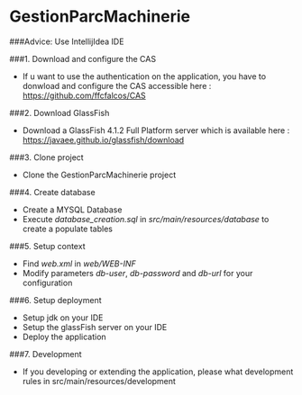 # GestionParcMachinerie

###Advice: Use IntellijIdea IDE

###1. Download and configure the CAS
- If u want to use the authentication on the application, you have to donwload and configure the CAS accessible here : https://github.com/ffcfalcos/CAS 

###2. Download GlassFish
- Download a GlassFish 4.1.2 Full Platform server which is available here : https://javaee.github.io/glassfish/download

###3. Clone project
 - Clone the GestionParcMachinerie project

###4. Create database
- Create a MYSQL Database
- Execute _database_creation.sql_ in _src/main/resources/database_ to create a populate tables

###5. Setup context
- Find _web.xml_ in _web/WEB-INF_
- Modify parameters _db-user_, _db-password_ and _db-url_ for your configuration

###6. Setup deployment
- Setup jdk on your IDE
- Setup the glassFish server on your IDE
- Deploy the application

###7. Development
- If you developing or extending the application, please what development rules in src/main/resources/development
